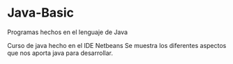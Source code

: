 # Java-Basic
Programas hechos en el lenguaje de Java

Curso de java hecho en el IDE Netbeans
Se muestra los diferentes aspectos que nos aporta java para desarrollar.
